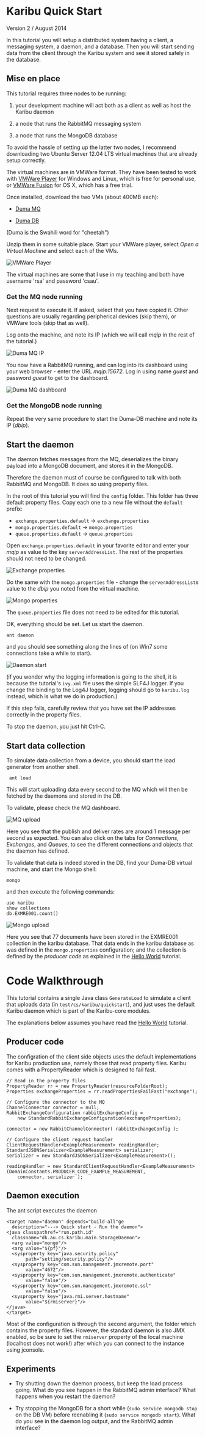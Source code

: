 Karibu Quick Start
============

Version 2 / August 2014

In this tutorial you will setup a distributed system having a client,
a messaging system, a daemon, and a database. Then you will start
sending data from the client through the Karibu system and see it
stored safely in the database.

Mise en place
----

This tutorial requires three nodes to be running: 

  1. your development machine will act both as a client as well as host
    the Karibu daemon

  2. a node that runs the RabbitMQ messaging system

  3. a node that runs the MongoDB database

To avoid the hassle of setting up the latter two nodes, I recommend
downloading two Ubuntu Server 12.04 LTS virtual machines that are
already setup correctly.

The virtual machines are in VMWare format. They have been tested to
work with [VMWare Player](http://www.vmware.com/go/downloadplayer/)
for Windows and Linux, which is free for personal use, or
[VMWare Fusion](http://www.vmware.com/products/fusion/) for OS X, which
has a free trial.

Once installed, download the two VMs (about 400MB each):

  * [Duma MQ](http://users-cs.au.dk/baerbak/c/vm/Duma-RSA-RabbitMQ.zip)  

  * [Duma DB](http://users-cs.au.dk/baerbak/c/vm/Duma-RSA-MongoDB.zip)

(Duma is the Swahili word for "cheetah")

Unzip them in some suitable place. Start your VMWare player, select
*Open a Virtual Machine* and select each of the VMs.

![VMWare Player](resource/vm-start.gif)

The virtual machines are some that I use in my teaching and both have
username 'rsa' and password 'csau'.

### Get the MQ node running

Next request to execute it. If asked, select that you have copied
it. Other questions are usually regarding peripherical devices (skip
them), or VMWare tools (skip that as well). 

Log onto the machine, and note its IP (which we will call *mqip* in
the rest of the tutorial.)

![Duma MQ IP](resource/duma-1.gif)

You now have a RabbitMQ running, and can log into its dashboard using
your web browser - enter the URL *mqip:15672*. Log in using
name _guest_ and password _guest_ to get to the dashboard.

![Duma MQ dashboard](resource/mq-dashboard.gif)

### Get the MongoDB node running

Repeat the very same procedure to start the Duma-DB machine and note
its IP (*dbip*). 

Start the daemon
---

The daemon fetches messages from the MQ, deserializes the binary
payload into a MongoDB document, and stores it in the MongoDB.

Therefore the daemon must of course be configured to talk with both
RabbitMQ and MongoDB. It does so using property files.

In the root of this tutorial you will find the `config` folder. This
folder has three default property files. Copy each one to a new file
without the `default` prefix:

  * `exchange.properties.default` -> `exchange.properties`
  * `mongo.properties.default` -> `mongo.properties`
  * `queue.properties.default` -> `queue.properties`

Open `exchange.properties.default` in your favorite editor and
enter your *mqip* as value to the key `serverAddressList`. The rest
of the properties should not need to be changed.

![Exchange properties](resource/exchange.gif)

Do the same with the `mongo.properties` file - change the
`serverAddressList`s value to the *dbip* you noted from the virtual
machine.

![Mongo properties](resource/mongo.gif)

The `queue.properties` file does not need to be edited for this tutorial.

OK, everything should be set. Let us start the daemon.

    ant daemon

and you should see something along the lines of (on Win7 some
connections take a while to start).

![Daemon start](resource/daemon-start.gif)

(if you wonder why the logging information is going to the shell, it
is because the tutorial's `ivy.xml` file uses the simple SLF4J
logger. If you change the binding to the Log4J logger, logging should
go to `karibu.log` instead, which is what we do in production.)

If this step fails, carefully review that you have set the IP addresses
correctly in the property files.

To stop the daemon, you just hit Ctrl-C.

Start data collection
---

To simulate data collection from a device, you should start the load
generator from another shell.

     ant load

This will start uploading data every second to the MQ which will then
be fetched by the daemons and stored in the DB.

To validate, please check the MQ dashboard.

![MQ upload](resource/mq-upload.gif)

Here you see that the publish and deliver rates are around 1 message
per second as expected. You can also click on the tabs
for *Connections*, *Exchanges*, and *Queues*, to see the different
connections and objects that the daemon has defined.


To validate that data is indeed stored in the DB, find your Duma-DB
virtual machine, and start the Mongo shell:

    mongo

and then execute the following commands:

    use karibu
    show collections
    db.EXMRE001.count()

![Mongo upload](resource/mongo-upload.gif)

Here you see that 77 documents have been stored in the EXMRE001
collection in the karibu database. That data ends in the karibu
database as was defined in the `mongo.properties` configuration; and
the collection is defined by the *producer code* as explained in the
[Hello World](helloworld.md) tutorial.

Code Walkthrough
===

This tutorial contains a single Java class `GenerateLoad` to simulate
a client that uploads data (in `test/cs/karibu/quickstart`), and just
uses the default Karibu daemon which is part of the Karibu-core
modules.

The explanations below assumes you have read the [Hello
World](helloworld.md) tutorial.

Producer code
---

The configration of the client side objects uses the default
implementations for Karibu production use, namely those that read
property files. Karibu comes with a PropertyReader which is designed
to fail fast.


    // Read in the property files
    PropertyReader rr = new PropertyReader(resourceFolderRoot);
    Properties exchangeProperties = rr.readPropertiesFailFast("exchange");

    // Configure the connector to the MQ
    ChannelConnector connector = null; 
    RabbitExchangeConfiguration rabbitExchangeConfig =
        new StandardRabbitExchangeConfiguration(exchangeProperties);
      
    connector = new RabbitChannelConnector( rabbitExchangeConfig ); 
    
    // Configure the client request handler
    ClientRequestHandler<ExampleMeasurement> readingHandler;
    StandardJSONSerializer<ExampleMeasurement> serializer;
    serializer = new StandardJSONSerializer<ExampleMeasurement>();

    readingHandler = new StandardClientRequestHandler<ExampleMeasurement>(DomainConstants.PRODUCER_CODE_EXAMPLE_MEASUREMENT,  
        connector, serializer ); 


Daemon execution
---

The ant script executes the daemon


    <target name="daemon" depends="build-all"ge
  	  description="---> Quick start - Run the daemon">
    <java classpathref="run.path.id" 
	  classname="dk.au.cs.karibu.main.StorageDaemon">
      <arg value="mongo"/>
      <arg value="${pf}"/>
      <sysproperty key="java.security.policy"
           path="setting/security.policy"/>
      <sysproperty key="com.sun.management.jmxremote.port"
           value="4672"/>
      <sysproperty key="com.sun.management.jmxremote.authenticate"
           value="false"/>
      <sysproperty key="com.sun.management.jmxremote.ssl"
           value="false"/>
      <sysproperty key="java.rmi.server.hostname"
           value="${rmiserver}"/>
    </java>
    </target>

Most of the configuration is through the second argument, the folder
which contains the property files. However, the standard daemon is
also JMX enabled, so be sure to set the `rmiserver` property of the
local machine (localhost does not work!) after which you can connect
to the instance using jconsole.

Experiments
---

  * Try shutting down the daemon process, but keep the load process going.
  What do you see happen in the RabbitMQ admin interface? What happens when
  you restart the daemon?

  * Try stopping the MongoDB for a short while
  (`sudo service mongodb stop` on the DB VM) before reenabling it
  (`sudo service mongodb start`). What do you see in the daemon log output,
  and the RabbitMQ admin interface?
